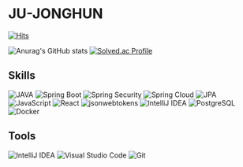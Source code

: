 # JU-JONGHUN
[![Hits](https://hits.seeyoufarm.com/api/count/incr/badge.svg?url=https%3A%2F%2Fgithub.com%2Fwn1331&count_bg=%238699D5&title_bg=%23555555&icon=&icon_color=%23E7E7E7&title=hits&edge_flat=false)](https://hits.seeyoufarm.com)

![Anurag's GitHub stats](https://github-readme-stats.vercel.app/api?username=wn1331&show_icons=true&theme=radical)     [![Solved.ac Profile](http://mazassumnida.wtf/api/v2/generate_badge?boj=wn1331)](https://solved.ac/wn1331/)
## Skills
![JAVA](https://img.shields.io/badge/Java-FFFFFF.svg?&style=for-the-badge&logo=OpenJDK&logoColor=black)
![Spring Boot](https://img.shields.io/badge/Spring%20Boot-6DB33F.svg?&style=for-the-badge&logo=Spring%20Boot&logoColor=white)
![Spring Security](https://img.shields.io/badge/Spring%20Security-6DB33F.svg?&style=for-the-badge&logo=Spring%20Security&logoColor=white)
![Spring Cloud](https://img.shields.io/badge/Spring%20Cloud-6DB33F.svg?&style=for-the-badge&logo=iCloud&logoColor=white)
![JPA](https://img.shields.io/badge/JPA-FF3621.svg?&style=for-the-badge&logo=Databricks&logoColor=white)
![JavaScript](https://img.shields.io/badge/JavaScript-F7DF1E.svg?&style=for-the-badge&logo=JavaScript&logoColor=white)
![React](https://img.shields.io/badge/React-61DAFB.svg?&style=for-the-badge&logo=React&logoColor=white)
![jsonwebtokens](https://img.shields.io/badge/JWT-BE95FF.svg?&style=for-the-badge&logo=jsonwebtokens&logoColor=white)
![IntelliJ IDEA](https://img.shields.io/badge/IntelliJ%20IDEA-000000.svg?&style=for-the-badge&logo=IntelliJ%20IDEA&logoColor=white)
![PostgreSQL](https://img.shields.io/badge/PostgreSQL-4169E1.svg?&style=for-the-badge&logo=PostgreSQL&logoColor=white)
![Docker](https://img.shields.io/badge/Docker-2496ED.svg?&style=for-the-badge&logo=Docker&logoColor=white)

## Tools
![IntelliJ IDEA](https://img.shields.io/badge/IntelliJ%20IDEA-000000.svg?&style=for-the-badge&logo=IntelliJ%20IDEA&logoColor=white)
![Visual Studio Code](https://img.shields.io/badge/Visual%20Studio%20Code-007ACC.svg?&style=for-the-badge&logo=Visual%20Studio%20Code&logoColor=white)
![Git](https://img.shields.io/badge/Git-F05032.svg?&style=for-the-badge&logo=Git&logoColor=white)

